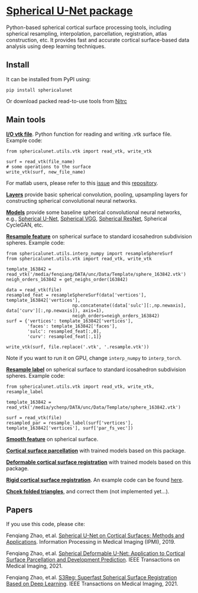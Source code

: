# [Spherical U-Net package](https://pypi.org/project/sphericalunet/)
Python-based spherical cortical surface processing tools, including spherical resampling, interpolation, parcellation, registration, atlas construction, etc. It provides fast and accurate cortical surface-based data analysis using deep learning techniques.

## Install

It can be installed from PyPI using:

```
pip install sphericalunet
```

Or download packed read-to-use tools from [Nitrc](https://www.nitrc.org/projects/infantsurfparc)

## Main tools
[**I/O vtk file**](https://github.com/zhaofenqiang/SphericalUNetPackage/blob/main/sphericalunet/utils/vtk.py). Python function for reading and writing .vtk surface file. Example code:
```
from sphericalunet.utils.vtk import read_vtk, write_vtk

surf = read_vtk(file_name)
# some operations to the surface 
write_vtk(surf, new_file_name)
```
For matlab users, please refer to this [issue](https://github.com/zhaofenqiang/Spherical_U-Net/issues/3#issuecomment-763334969) and this [repository](https://github.com/Zhengwang-Wu/CorticalSurfaceMetric).

[**Layers**](https://github.com/zhaofenqiang/SphericalUNetPackage/blob/main/sphericalunet/models/layers.py) provide basic spherical convolution, pooling, upsampling layers for constructing spherical convolutional neural networks.

[**Models**](https://github.com/zhaofenqiang/SphericalUNetPackage/blob/main/sphericalunet/models/models.py) provide some baseline spherical convolutional neural networks, e.g., [Spherical U-Net](https://github.com/zhaofenqiang/SphericalUNetPackage/blob/99963658ab4690c198b337aad99a099791753902/sphericalunet/models/models.py#L266), [Spherical VGG](https://github.com/zhaofenqiang/SphericalUNetPackage/blob/99963658ab4690c198b337aad99a099791753902/sphericalunet/models/models.py#L420), [Spherical ResNet](https://github.com/zhaofenqiang/SphericalUNetPackage/blob/99963658ab4690c198b337aad99a099791753902/sphericalunet/models/models.py#L494), Spherical CycleGAN, etc.

[**Resample feature**](https://github.com/zhaofenqiang/SphericalUNetPackage/blob/99963658ab4690c198b337aad99a099791753902/sphericalunet/utils/interp_numpy.py#L316) on spherical surface to standard icosahedron subdivision spheres. Example code:
```
from sphericalunet.utils.interp_numpy import resampleSphereSurf
from sphericalunet.utils.vtk import read_vtk, write_vtk

template_163842 = read_vtk('/media/fenqiang/DATA/unc/Data/Template/sphere_163842.vtk')
neigh_orders_163842 = get_neighs_order(163842)

data = read_vtk(file)
resampled_feat = resampleSphereSurf(data['vertices'], template_163842['vertices'], 
			             np.concatenate((data['sulc'][:,np.newaxis], data['curv'][:,np.newaxis]), axis=1),
			             neigh_orders=neigh_orders_163842)
surf = {'vertices': template_163842['vertices'], 
        'faces': template_163842['faces'],
        'sulc': resampled_feat[:,0],
        'curv': resampled_feat[:,1]}
    
write_vtk(surf, file.replace('.vtk', '.resample.vtk'))
```
Note if you want to run it on GPU, change `interp_numpy` to `interp_torch`.

[**Resample label**](https://github.com/zhaofenqiang/SphericalUNetPackage/blob/99963658ab4690c198b337aad99a099791753902/sphericalunet/utils/vtk.py#L99) on spherical surface to standard icosahedron subdivision spheres. Example code:
```
from sphericalunet.utils.vtk import read_vtk, write_vtk, resample_label

template_163842 = read_vtk('/media/ychenp/DATA/unc/Data/Template/sphere_163842.vtk')

surf = read_vtk(file)
resampled_par = resample_label(surf['vertices'], template_163842['vertices'], surf['par_fs_vec'])
```

[**Smooth feature**](https://github.com/zhaofenqiang/SphericalUNetPackage/blob/99963658ab4690c198b337aad99a099791753902/sphericalunet/utils/vtk.py#L153) on spherical surface.

[**Cortical surface parcellation**](https://github.com/zhaofenqiang/Spherical_U-Net) with trained models based on this package.

[**Deformable cortical surface registration**](https://github.com/zhaofenqiang/spherical-registration) with trained models based on this package.

[**Rigid cortical surface registration**](https://github.com/zhaofenqiang/SphericalUNetPackage/blob/99963658ab4690c198b337aad99a099791753902/sphericalunet/utils/initial_rigid_align.py#L35). An example code can be found [here](https://github.com/zhaofenqiang/SphericalUNetPackage/blob/main/example/initialRigidAlignUsingSearch_longleaf.py).

[**Chcek folded triangles**](https://github.com/zhaofenqiang/SphericalUNetPackage/blob/6d6c50fc6d20a0d7a2c09669ff1e9e7c78f82007/sphericalunet/utils/utils.py#L294), and correct them (not implemented yet...).



## Papers

If you use this code, please cite:

Fenqiang Zhao, et.al. [Spherical U-Net on Cortical Surfaces: Methods and Applications](https://link.springer.com/chapter/10.1007/978-3-030-20351-1_67). Information Processing in Medical Imaging (IPMI), 2019.

Fenqiang Zhao, et.al. [Spherical Deformable U-Net: Application to Cortical Surface Parcellation and Development Prediction](https://ieeexplore.ieee.org/document/9316936). IEEE Transactions on Medical Imaging, 2021.

Fenqiang Zhao, et.al. [S3Reg: Superfast Spherical Surface Registration Based on Deep Learning](https://ieeexplore.ieee.org/document/9389746). IEEE Transactions on Medical Imaging, 2021.

